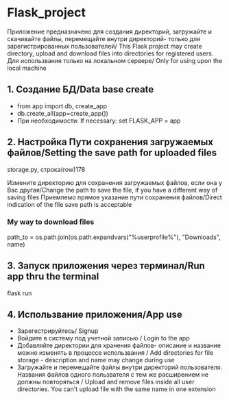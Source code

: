 # Flask_project
Приложение предназначено для создания директорий, загружайте и скачивайте файлы, перемещайте внутри директорий- только для зарегистрированных пользователей/ This Flask project may create directory, upload and download files into directories for registered users.
Для использвания только на локальном сервере/ Only for using upon the local machine

## 1. Создание БД/Data base create
   
- from app import db, create_app
- db.create_all(app=create_app()) 
-	При необходимости:
  If necessary:
	set FLASK_APP = app	
	
## 2. Настройка Пути сохранения загружаемых файлов/Setting the save path for uploaded files
storage.py, строка(row)178

Измените директорию для сохранения загружаемых файлов, если она у Вас другая/Change the path to save the file, if you have a different way of saving files
Приемлемо прямое указание пути сохранения файлов/Direct indication of the file save path is acceptable 

### My way to download files
path_to = os.path.join(os.path.expandvars("%userprofile%"), "Downloads", name)

## 3. Запуск приложения через терминал/Run app thru the terminal
flask run

## 4. Использвание приложения/App use
- Зарегестрируйтесь/ Signup
- Войдите в систему под учетной записью / Login to the app
- Добавляйте директории для хранения файлов- описание и название можно изменять в процессе использвания / Add directories for file storage - description and name may change during use
- Загружайте и перемещайте файлы внутри директорий пользователя. Названия файлов одного пользвателя с тем же расширением не должны повторяться / Upload and remove files inside all user directories. You can't upload file with the same name in one extension

